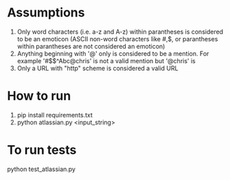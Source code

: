 Assumptions
===========
1. Only word characters (i.e. a-z and A-z) within parantheses is considered to be an emoticon
   (ASCII non-word characters like #,$, or parantheses within parantheses are not considered 
   an emoticon)
2. Anything beginning with '@' only is considered to be a mention. For example '#$$^Abc@chris'
   is not a valid mention but '@chris' is
3. Only a URL with "http" scheme is considered a valid URL

How to run
==========
1. pip install requirements.txt
2. python atlassian.py <input_string>

To run tests
============
python test_atlassian.py
